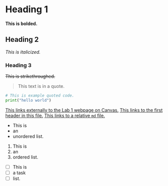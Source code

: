 # Heading 1

**This is bolded.**

## Heading 2

_This is italicized._

### Heading 3

~~This is strikethroughed.~~

> This text is in a quote.

```py
# This is example quoted code.
print("hello world")
```

[This links externally to the Lab 1 webpage on Canvas.](https://canvas.ucsd.edu/courses/64571/assignments/952033)
[This links to the first header in this file.](#heading-1)
[This links to a relative `md` file.](/relative.md)

- This is
- an
- unordered list.

1. This is
2. an
3. ordered list.

- [ ] This is
- [ ] a task
- [ ] list.
